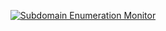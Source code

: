 <div align="center">
  
  [![Subdomain Enumeration Monitor](https://github.com/1hehaq/monitor/actions/workflows/subenum.yml/badge.svg)](https://github.com/1hehaq/monitor/actions/workflows/subenum.yml)

</div>